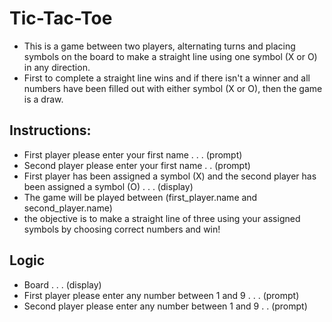 # Tic-Tac-Toe

- This is a game between two players, alternating turns and placing symbols on the board to make a straight line using one symbol (X or O) in any direction.
- First to complete a straight line wins and if there isn't a winner and all numbers have been filled out with either symbol (X or O), then the game is a draw.

## Instructions:
- First player please enter your first name . . . (prompt)
- Second player please enter your first name . . (prompt)
- First player has been assigned a symbol (X) and the second player has been assigned a symbol (O) . . . (display)
- The game will be played between (first_player.name and second_player.name)
- the objective is to make a straight line of three using your assigned symbols by choosing correct numbers and win!

## Logic
- Board . . . (display)
- First player please enter any number between 1 and 9 . . . (prompt)
- Second player please enter any number between 1 and 9 . . (prompt)

